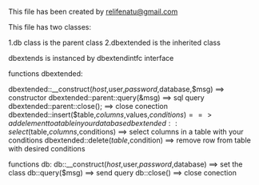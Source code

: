 This file has been created by relifenatu@gmail.com

This file has two classes:

1.db class is the parent class 
2.dbextended is the inherited class

dbextends is instanced by dbextendintfc interface

functions dbextended:

dbextended::__construct($host,$user,$password,$database,$msg) ==> constructor
dbextended::parent::query(&msg) ==> sql query
dbextended::parent::close(); ==> close conection
dbextended::insert($table,$columns,$values,$conditions) ==> add element to a table in your database
dbextended::select($table,$columns,$conditions) ==> select columns in a table with your conditions
dbextended::delete($table,$condition) ==> remove row from table with desired conditions

functions db:
db::__construct($host,$user,$password,$database) ==> set the class
db::query($msg) ==> send query
db::close() ==> close conection